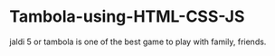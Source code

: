 # Tambola-using-HTML-CSS-JS
jaldi 5 or tambola is one of the best game to play with family, friends. 
